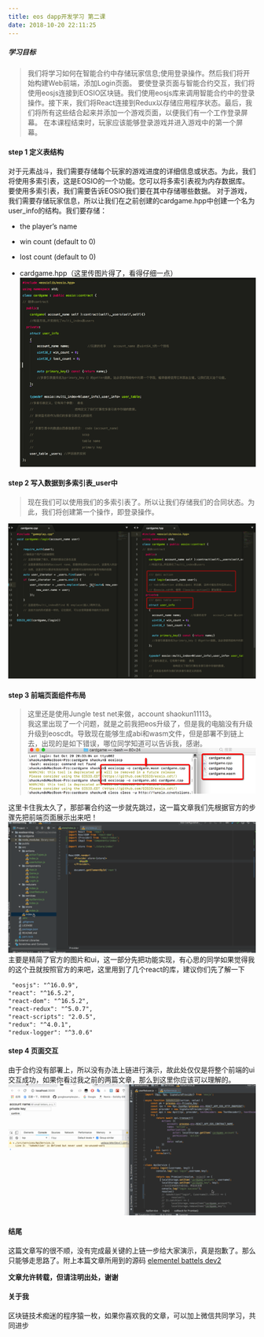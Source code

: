 ```yaml
---
title: eos dapp开发学习 第二课
date: 2018-10-20 22:11:25
---
```

##### 学习目标
>我们将学习如何在智能合约中存储玩家信息;使用登录操作。然后我们将开始构建Web前端，添加Login页面。 要使登录页面与智能合约交互，我们将使用eosjs连接到EOSIO区块链。我们使用eosjs库来调用智能合约中的登录操作。接下来，我们将React连接到Redux以存储应用程序状态。最后，我们将所有这些结合起来并添加一个游戏页面，以便我们有一个工作登录屏幕。 在本课程结束时，玩家应该能够登录游戏并进入游戏中的第一个屏幕。


#### step 1 定义表结构
对于元素战斗，我们需要存储每个玩家的游戏进度的详细信息或状态。为此，我们将使用多索引表，这是EOSIO的一个功能。您可以将多索引表视为内存数据库。要使用多索引表，我们需要告诉EOSIO我们要在其中存储哪些数据。 对于游戏，我们需要存储玩家信息，所以让我们在之前创建的cardgame.hpp中创建一个名为user_info的结构。我们要存储：

* the player’s name
* win count (default to 0)
* lost count (default to 0)

* cardgame.hpp（这里传图片得了，看得仔细一点）   
![lessons](/img_eos1/eos5.png)

#### step 2 写入数据到多索引表_user中
> 现在我们可以使用我们的多索引表了。所以让我们存储我们的合同状态。为此，我们将创建第一个操作，即登录操作。

![lessons](/img_eos1/eos6.png)

#### step 3 前端页面组件布局
> 这里还是使用Jungle test net来做，account shaokun11113。  
> 我这里出现了一个问题，就是之前我把eos升级了，但是我的电脑没有升级升级到eoscdt。导致现在能够生成abi和wasm文件，但是部署不到链上去，出现的是如下错误，哪位同学知道可以告诉我，感谢。  
> ![lessons](/img_eos1/eos7.png)

这里卡住我太久了，那部署合约这一步就先跳过，这一篇文章我们先根据官方的步骤先把前端页面展示出来吧！  
![lessons](/img_eos1/eos_react.gif)
主要是精简了官方的图片和ui，这一部分先把功能实现，有心思的同学如果觉得我的这个丑就按照官方的来吧，这里用到了几个react的库，建议你们先了解一下

	 "eosjs": "^16.0.9",   
    "react": "^16.5.2",
    "react-dom": "^16.5.2",
    "react-redux": "^5.0.7",
    "react-scripts": "2.0.5",
    "redux": "^4.0.1",
    "redux-logger": "^3.0.6"

#### step 4 页面交互
由于合约没有部署上，所以没有办法上链进行演示，故此处仅仅是将整个前端的ui交互成功，如果你看过我之前的两篇文章，那么到这里你应该可以理解的。 
![lessons](/img_eos1/eos_react2.gif)

####  结尾
这篇文章写的很不顺，没有完成最关键的上链一步给大家演示，真是抱歉了。那么只能够走思路了。附上本篇文章所用到的源码 [elementel battels dev2](https://github.com/shaokun11/eoslearning/tree/eos-dev02)

**文章允许转载，但请注明出处，谢谢**

#### 关于我
区块链技术痴迷的程序猿一枚，如果你喜欢我的文章，可以加上微信共同学习，共同进步